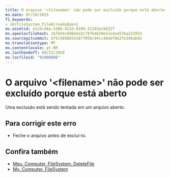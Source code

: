 ```yaml
---
title: O arquivo '<filename>' não pode ser excluído porque está aberto
ms.date: 07/20/2015
f1_keywords:
- vbrFileSystem_FileAlreadyOpen1
ms.assetid: e1cbc46a-1db0-412d-8109-31342ec9d327
ms.openlocfilehash: 1bfb54c046bda3c797b4620e51e4a457ba222055
ms.sourcegitcommit: bf5c5850654187705bc94cc40ebfb62fe346ab02
ms.translationtype: MT
ms.contentlocale: pt-BR
ms.lasthandoff: 09/23/2020
ms.locfileid: "91060686"
---
```

# <a name="file-filename-cannot-be-deleted-because-it-is-open"></a>O arquivo '\<filename>' não pode ser excluído porque está aberto

Uma exclusão está sendo tentada em um arquivo aberto.  
  
## <a name="to-correct-this-error"></a>Para corrigir este erro  
  
- Feche o arquivo antes de excluí-lo.  
  
## <a name="see-also"></a>Confira também

- [Meu. Computer. FileSystem. DeleteFile](xref:Microsoft.VisualBasic.FileIO.FileSystem.DeleteFile%2A)
- [My. Computer. FileSystem](xref:Microsoft.VisualBasic.FileIO.FileSystem)
